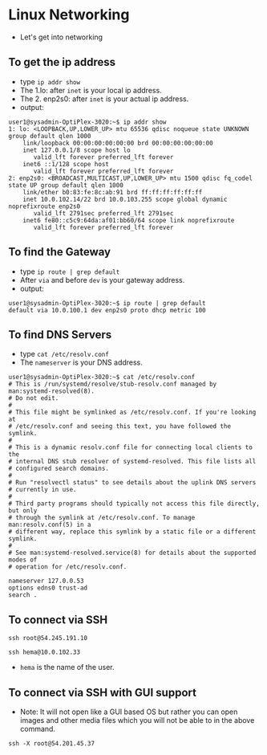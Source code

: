 # Linux Networking
* Let's get into networking

## To get the ip address
* type `ip addr show`
* The 1.lo: after `inet` is your local ip address.
* The 2. enp2s0: after `inet` is your actual ip address.
* output:
```
user1@sysadmin-OptiPlex-3020:~$ ip addr show
1: lo: <LOOPBACK,UP,LOWER_UP> mtu 65536 qdisc noqueue state UNKNOWN group default qlen 1000
    link/loopback 00:00:00:00:00:00 brd 00:00:00:00:00:00
    inet 127.0.0.1/8 scope host lo
       valid_lft forever preferred_lft forever
    inet6 ::1/128 scope host 
       valid_lft forever preferred_lft forever
2: enp2s0: <BROADCAST,MULTICAST,UP,LOWER_UP> mtu 1500 qdisc fq_codel state UP group default qlen 1000
    link/ether b0:83:fe:8c:ab:91 brd ff:ff:ff:ff:ff:ff
    inet 10.0.102.14/22 brd 10.0.103.255 scope global dynamic noprefixroute enp2s0
       valid_lft 2791sec preferred_lft 2791sec
    inet6 fe80::c5c9:64da:af01:bb60/64 scope link noprefixroute 
       valid_lft forever preferred_lft forever
```
## To find the Gateway
* type `ip route | grep default`
* After `via` and before `dev` is your gateway address.
* output:
```
user1@sysadmin-OptiPlex-3020:~$ ip route | grep default
default via 10.0.100.1 dev enp2s0 proto dhcp metric 100
```

## To find DNS Servers
* type `cat /etc/resolv.conf`
* The `nameserver` is your DNS address.
```
user1@sysadmin-OptiPlex-3020:~$ cat /etc/resolv.conf
# This is /run/systemd/resolve/stub-resolv.conf managed by man:systemd-resolved(8).
# Do not edit.
#
# This file might be symlinked as /etc/resolv.conf. If you're looking at
# /etc/resolv.conf and seeing this text, you have followed the symlink.
#
# This is a dynamic resolv.conf file for connecting local clients to the
# internal DNS stub resolver of systemd-resolved. This file lists all
# configured search domains.
#
# Run "resolvectl status" to see details about the uplink DNS servers
# currently in use.
#
# Third party programs should typically not access this file directly, but only
# through the symlink at /etc/resolv.conf. To manage man:resolv.conf(5) in a
# different way, replace this symlink by a static file or a different symlink.
#
# See man:systemd-resolved.service(8) for details about the supported modes of
# operation for /etc/resolv.conf.

nameserver 127.0.0.53
options edns0 trust-ad
search .
```

## To connect via SSH
```
ssh root@54.245.191.10
```
```
ssh hema@10.0.102.33
```
* `hema` is the name of the user.
## To connect via SSH with GUI support
* Note: It will not open like a GUI based OS but rather you can open images and other media files which you will not be able to in the above command.
```
ssh -X root@54.201.45.37
```
